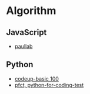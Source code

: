# Algorithm

## JavaScript

- [paullab](/js/paullab/README.md)

## Python

- [codeup-basic 100](/python/codeup/basic-100/README.md)
- [pfct, python-for-coding-test](/python/python-for-coding-test/)

